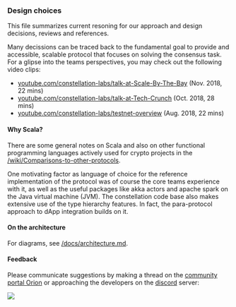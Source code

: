 ### Design choices

This file summarizes current resoning for our approach and design decisions, 
reviews and references. 

Many decissions can be traced back to the fundamental goal to provide and
accessible, scalable protocol that focuses on solving the consensus task. 
For a glipse into the teams perspectives, you may check out the following video clips:

* [youtube.com/constellation-labs/talk-at-Scale-By-The-Bay](https://youtu.be/iT5TjZGpajM) (Nov. 2018, 22 mins)
* [youtube.com/constellation-labs/talk-at-Tech-Crunch](https://youtu.be/fCscJL3_tdU) (Oct. 2018, 28 mins)
* [youtube.com/constellation-labs/testnet-overview](https://youtu.be/SsYZF4msXuQ) (Aug. 2018, 22 mins)
  
#### Why Scala?
There are some general notes on Scala and also on other functional programming languages actively used for crypto projects in the
[/wiki/Comparisons-to-other-protocols](https://github.com/Constellation-Labs/constellation/wiki/Comparisons-to-other-protocols#fast_forward-projects-using-a-functional-language-approach).

One motivating factor as language of choice for the reference implementation of the protocol was of course the core teams experience with it, as well as the useful packages like akka actors and apache spark on the Java virtual machine (JVM). The constellation code base also makes extensive use of the type hierarchy features. In fact, the para-protocol approach to dApp integration builds on it.

#### On the architecture

For diagrams, see 
[/docs/architecture.md](https://github.com/Constellation-Labs/constellation/blob/dev/docs/architecture.md).

#### Feedback

Please communicate suggestions by making a thread on the 
[community portal Orion](https://orion.constellationlabs.io/accounts/login/?next=/) 
or approaching the developers on the 
[discord](https://discordapp.com/invite/KMSmXbV) 
server:

  <a href="https://discordapp.com/invite/KMSmXbV">
	  <img src="https://img.shields.io/badge/chat-discord-brightgreen.svg"/>
  </a>
